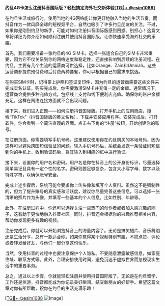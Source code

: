**约旦4G卡怎么注册抖音国际版？轻松搞定海外社交新体验[[TG💪+ @esim1088](https://t.me/s/esim1088)]**

在约旦生活或旅行时，使用当地的4G网络能让你更好地融入当地的生活节奏。而抖音作为一款风靡全球的短视频平台，自然也吸引了许多约旦朋友的关注。不过，如果你是刚到约旦的新手，可能对如何注册抖音国际版感到困惑。别担心！这篇文章将详细为你介绍如何顺利注册并使用抖音国际版，让你快速享受海外社交的乐趣。

首先，我们需要准备一张约旦的4G SIM卡。选择一张适合自己的SIM卡非常重要，因为它不仅关系到你的网络速度和稳定性，还直接影响到后续的注册流程。在约旦，主要有几个主流的运营商可供选择，比如Orange、Zain和Umniah。这些运营商都提供预付费和后付费两种套餐，你可以根据自己的需求来挑选。

在购买SIM卡时，记得带上护照和签证复印件，因为约旦的运营商需要这些文件来完成实名认证。购买完成后，你需要激活SIM卡并充值一定的金额。通常情况下，运营商会提供多种充值方式，包括线上支付和线下便利店充值。确保你的账户余额充足，这样在网络连接方面就不会出现问题。

接下来，我们进入正题——如何注册抖音国际版。打开手机上的应用商店，搜索“TikTok”（抖音国际版的英文名称），下载并安装应用程序。安装完成后，打开软件，你会看到一个简洁直观的界面。点击右下角的“注册”按钮，开始创建你的账号。

在注册页面，你需要填写手机号码。这里建议使用你在约旦购买的本地号码，因为这样可以避免跨国短信验证的问题。输入手机号码后，系统会发送一条验证码短信到你的手机上。收到验证码后，将其输入到相应的框中进行验证。

接下来，设置你的用户名和密码。用户名是你在抖音上的公开身份标识，尽量选择简单易记且具有一定个性的名字。密码则要足够复杂，包含大小写字母、数字以及特殊字符，以确保账号安全。

完成上述步骤后，系统可能会要求你上传头像和填写个人资料。虽然这不是强制性的，但为了提升账号的真实感和活跃度，建议你尽量完善这些信息。可以选择一张清晰的照片作为头像，并填写一些基本的个人信息，比如性别、年龄等。

此外，在注册过程中，你还可以选择关注一些热门的创作者或者加入感兴趣的圈子，这有助于更快地融入抖音社区。同时，抖音还会根据你的兴趣推荐相关内容，帮助你发现更多有趣的视频。

注册完成后，你就可以开始浏览抖音上的海量内容了。无论是搞笑短片、音乐舞蹈还是生活分享，总有一款适合你。如果你觉得某个视频特别有趣，不妨点赞、评论或者转发给好友，与他们一起分享这份快乐。

当然，使用抖音的过程中也要注意保护个人隐私。不要随意泄露敏感信息，如家庭住址、联系方式等。此外，合理安排使用时间，避免沉迷于虚拟世界而忽视现实生活中的重要事务。

总之，通过以上步骤，你就能轻松注册并使用抖音国际版了。无论是在约旦留学、工作还是旅游，抖音都能成为你记录美好瞬间、结交新朋友的好帮手。希望这篇文章对你有所帮助，祝你在约旦的生活充满乐趣！

[[TG💪+ @esim1088](https://t.me/s/esim1088) ![Image](https://i.postimg.cc/4NQfJmqS/Snipaste-2025-05-13-00-14-12.png)]